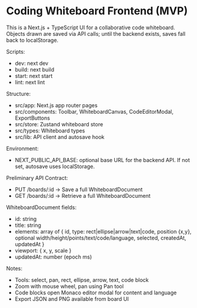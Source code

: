 # Coding Whiteboard Frontend (MVP)

This is a Next.js + TypeScript UI for a collaborative code whiteboard. Objects drawn are saved via API calls; until the backend exists, saves fall back to localStorage.

Scripts:
- dev: next dev
- build: next build
- start: next start
- lint: next lint

Structure:
- src/app: Next.js app router pages
- src/components: Toolbar, WhiteboardCanvas, CodeEditorModal, ExportButtons
- src/store: Zustand whiteboard store
- src/types: Whiteboard types
- src/lib: API client and autosave hook

Environment:
- NEXT_PUBLIC_API_BASE: optional base URL for the backend API. If not set, autosave uses localStorage.

Preliminary API Contract:
- PUT /boards/:id -> Save a full WhiteboardDocument
- GET /boards/:id -> Retrieve a full WhiteboardDocument

WhiteboardDocument fields:
- id: string
- title: string
- elements: array of { id, type: rect|ellipse|arrow|text|code, position {x,y}, optional width/height/points/text/code/language, selected, createdAt, updatedAt }
- viewport: { x, y, scale }
- updatedAt: number (epoch ms)

Notes:
- Tools: select, pan, rect, ellipse, arrow, text, code block
- Zoom with mouse wheel, pan using Pan tool
- Code blocks open Monaco editor modal for content and language
- Export JSON and PNG available from board UI
